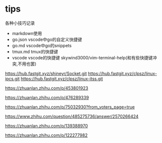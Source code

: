 # tips
各种小技巧记录

- markdown使用
- go.json vscode中go的自定义快捷键
- go.md vscode中go的snippets
- tmux.md tmux的快捷键
- vscode vscode的快捷键
skywind3000/vim-terminal-help(和有些快捷键冲突,不用也罢)

https://hub.fastgit.xyz/shineyr/Socket.git
https://hub.fastgit.xyz/clpsz/linux-ipcs.git
https://hub.fastgit.xyz/clpsz/linux-itss.git

https://zhuanlan.zhihu.com/p/453801923

https://zhuanlan.zhihu.com/p/476289339

https://zhuanlan.zhihu.com/p/75032930?from_voters_page=true

https://www.zhihu.com/question/485275736/answer/2570266424

https://zhuanlan.zhihu.com/p/139388970

https://zhuanlan.zhihu.com/p/122277982
